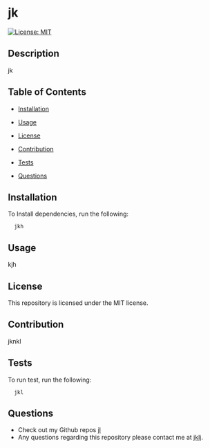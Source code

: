 
# jk
[![License: MIT](https://img.shields.io/badge/license-MIT-green)](https://opensource.org/licenses/MIT)

## Description
jk

## Table of Contents
  * [Installation](#installation)

  * [Usage](#usage)

  * [License](#license)

  * [Contribution](#contribution)
  
  * [Tests](#tests)

  * [Questions](#questions)

## Installation
To Install dependencies, run the following: 
 
      jkh

## Usage
kjh

## License
This repository is licensed under the MIT license.

## Contribution
jknkl

## Tests
To run test, run the following:
 
      jkl

## Questions
- Check out my Github repos [jl](https://github.com/jl)
- Any questions regarding this repository please contact me at [jklj](mailto:jklj).
